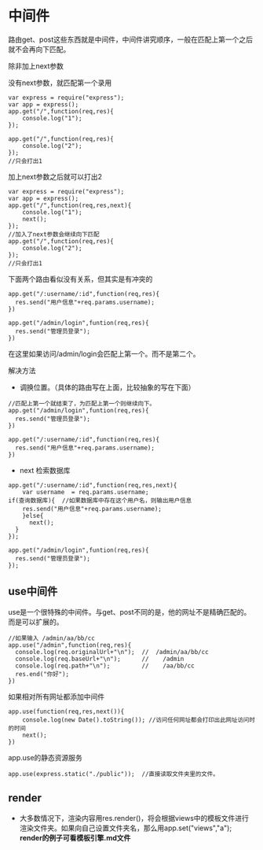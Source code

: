 # 中间件
路由get、post这些东西就是中间件，中间件讲究顺序，一般在匹配上第一个之后就不会再向下匹配。

除非加上next参数

没有next参数，就匹配第一个录用
```
var express = require("express");
var app = express();
app.get("/",function(req,res){
    console.log("1");    
});

app.get("/",function(req,res){
    console.log("2");    
});
//只会打出1
```
加上next参数之后就可以打出2
```
var express = require("express");
var app = express();
app.get("/",function(req,res,next){
    console.log("1");   
    next();
});
//加入了next参数会继续向下匹配
app.get("/",function(req,res){
    console.log("2");    
});
//只会打出1
```
下面两个路由看似没有关系，但其实是有冲突的
```
app.get("/:username/:id",function(req,res){
  res.send("用户信息"+req.params.username);
})

app.get("/admin/login",funtion(req,res){
  res.send("管理员登录");  
})
```
在这里如果访问/admin/login会匹配上第一个。而不是第二个。

解决方法

- 调换位置。（具体的路由写在上面，比较抽象的写在下面）
```
//匹配上第一个就结束了，为匹配上第一个则继续向下。
app.get("/admin/login",funtion(req,res){
  res.send("管理员登录");  
})

app.get("/:username/:id",function(req,res){
  res.send("用户信息"+req.params.username);
})

```
- next 检索数据库
```
app.get("/:username/:id",function(req,res,next){
    var username  = req.params.username;
if(查询数据库){  //如果数据库中存在这个用户名，则输出用户信息
    res.send("用户信息"+req.params.username);
    }else{
      next();
  }
});

app.get("/admin/login",funtion(req,res){
  res.send("管理员登录");  
});

```

## use中间件
use是一个很特殊的中间件。与get、post不同的是，他的网址不是精确匹配的。而是可以扩展的。
```
//如果输入 /admin/aa/bb/cc
app.use("/admin",function(req,res){
  console.log(req.originalUrl+"\n");  //  /admin/aa/bb/cc
  console.log(req.baseUrl+"\n");      //    /admin
  console.log(req.path+"\n");         //    /aa/bb/cc
  res.end("你好");
})
```
如果相对所有网址都添加中间件
```
app.use(function(req,res,next()){
    console.log(new Date().toString()); //访问任何网址都会打印出此网址访问时的时间
    next();
})
```
app.use的静态资源服务
```
app.use(express.static("./public"));  //直接读取文件夹里的文件。
```

## render
- 大多数情况下，渲染内容用res.render()，将会根据views中的模板文件进行渲染文件夹。如果向自己设置文件夹名，那么用app.set("views","a");
**render的例子可看模板引擎.md文件**


